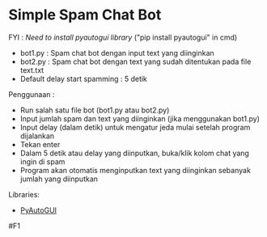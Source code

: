 # Simple Spam Chat Bot

FYI :
_Need to install pyautogui library_
("pip install pyautogui" in cmd)

- bot1.py : Spam chat bot dengan input text yang diinginkan
- bot2.py : Spam chat bot dengan text yang sudah ditentukan pada file text.txt
- Default delay start spamming : 5 detik

Penggunaan :

- Run salah satu file bot (bot1.py atau bot2.py)
- Input jumlah spam dan text yang diinginkan (jika menggunakan bot1.py)
- Input delay (dalam detik) untuk mengatur jeda mulai setelah program dijalankan
- Tekan enter
- Dalam 5 detik atau delay yang diinputkan, buka/klik kolom chat yang ingin di spam
- Program akan otomatis menginputkan text yang diinginkan sebanyak jumlah yang diinputkan

Libraries:

- [PyAutoGUI](https://pyautogui.readthedocs.io/en/latest/)

#F1

